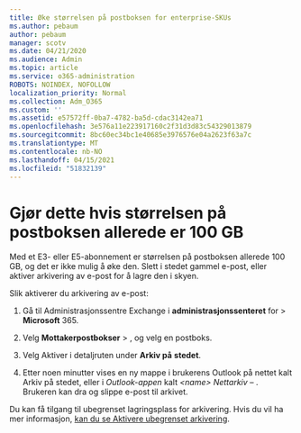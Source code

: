 ```yaml
---
title: Øke størrelsen på postboksen for enterprise-SKUs
ms.author: pebaum
author: pebaum
manager: scotv
ms.date: 04/21/2020
ms.audience: Admin
ms.topic: article
ms.service: o365-administration
ROBOTS: NOINDEX, NOFOLLOW
localization_priority: Normal
ms.collection: Adm_O365
ms.custom: ''
ms.assetid: e57572ff-0ba7-4782-ba5d-cdac3142ea71
ms.openlocfilehash: 3e576a11e223917160c2f31d3d83c54329013879
ms.sourcegitcommit: 8bc60ec34bc1e40685e3976576e04a2623f63a7c
ms.translationtype: MT
ms.contentlocale: nb-NO
ms.lasthandoff: 04/15/2021
ms.locfileid: "51832139"
---
```

# <a name="what-to-do-if-your-mailbox-size-is-already-100gb"></a>Gjør dette hvis størrelsen på postboksen allerede er 100 GB

Med et E3- eller E5-abonnement er størrelsen på postboksen allerede 100 GB, og det er ikke mulig å øke den. Slett i stedet gammel e-post, eller aktiver arkivering av e-post for å lagre den i skyen. 
  
Slik aktiverer du arkivering av e-post:
  
1. Gå til Administrasjonssentre Exchange i **administrasjonssenteret** for \> **Microsoft** 365. 
    
2. Velg **Mottakerpostbokser** \> , og velg en postboks. 
    
3. Velg Aktiver i detaljruten under **Arkiv på** **stedet**. 
    
4. Etter noen minutter vises en ny mappe i brukerens Outlook på nettet kalt Arkiv på stedet, eller i *Outlook-appen* kalt *\<name\> Nettarkiv –* . Brukeren kan dra og slippe e-post til arkivet. 
    
Du kan få tilgang til ubegrenset lagringsplass for arkivering. Hvis du vil ha mer informasjon, [kan du se Aktivere ubegrenset arkivering](https://docs.microsoft.com/microsoft-365/compliance/enable-unlimited-archiving).
  

